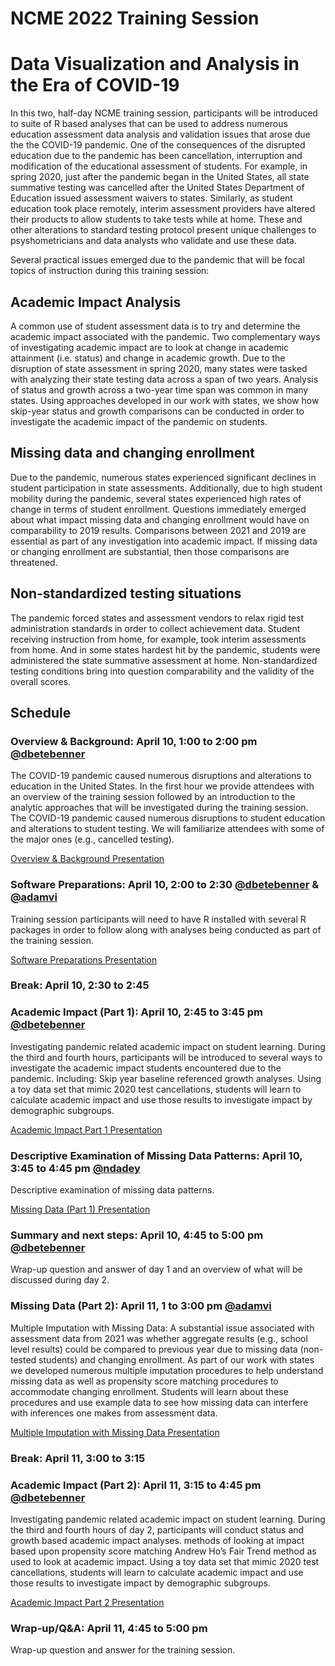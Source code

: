 
# NCME 2022 Training Session

# Data Visualization and Analysis in the Era of COVID-19

In this two, half-day NCME training session, participants will be introduced to suite of R based analyses that can be used to
address numerous education assessment data analysis and validation issues that arose due the the COVID-19 pandemic. One of the
consequences of the disrupted education due to the pandemic has been cancellation, interruption and modification of the
educational assessment of students. For example, in spring 2020, just after the pandemic began in the United States, all
state summative testing was cancelled after the United States Department of Education issued assessment waivers to states.
Similarly, as student education took place remotely, interim assessment providers have altered their products to allow students
to take tests while at home. These and other alterations to standard testing protocol present unique challenges to psyshometricians
and data analysts who validate and use these data.

Several practical issues emerged due to the pandemic that will be focal topics of instruction during this training session:

## Academic Impact Analysis

A common use of student assessment data is to try and determine the academic impact associated with the pandemic. Two complementary
ways of investigating academic impact are to look at change in academic attainment (i.e. status) and change in academic growth.
Due to the disruption of state assessment in spring 2020, many states were tasked with analyzing their state testing data across
a span of two years. Analysis of status and growth across a two-year time span was common in many states. Using approaches developed in
our work with states, we show how skip-year status and growth comparisons can be conducted in order to investigate the academic impact of
the pandemic on students.

## Missing data and changing enrollment

Due to the pandemic, numerous states experienced significant declines in student participation in state assessments. Additionally, due
to high student mobility during the pandemic, several states experienced high rates of change in terms of student enrollment.
Questions immediately emerged about what impact missing data and changing enrollment would have on comparability to 2019 results.
Comparisons between 2021 and 2019 are essential as part of any investigation into academic impact. If missing data or changing
enrollment are substantial, then those comparisons are threatened.

## Non-standardized testing situations

The pandemic forced states and assessment vendors to relax rigid test administration standards in order to collect achievement data.
Student receiving instruction from home, for example, took interim assessments from home. And in some states hardest hit by the
pandemic, students were administered the state summative assessment at home. Non-standardized testing conditions bring into question
comparability and the validity of the overall scores.

## Schedule

### Overview & Background: April 10, 1:00 to 2:00 pm [@dbetebenner](https://github.com/dbetebenner)

The COVID-19 pandemic caused numerous disruptions and alterations to education in the United States. In the first hour we provide attendees with an
overview of the training session followed by an introduction to the analytic approaches that will be investigated during the training session.
The COVID-19 pandemic caused numerous disruptions to student education and alterations to student testing. We will familiarize attendees with
some of the major ones (e.g., cancelled testing).

[Overview & Background Presentation](https://centerforassessment.github.io/NCME_2022_Training_Session/articles/presentations/Overview_and_Background.html)

### Software Preparations: April 10, 2:00 to 2:30 [@dbetebenner](https://github.com/dbetebenner) & [@adamvi](https://github.com/adamvi)

Training session participants will need to have R installed with several R packages in order to follow along with analyses being conducted as part of
the training session.

[Software Preparations Presentation](https://centerforassessment.github.io/NCME_2022_Training_Session/articles/presentations/Software_Preparations.html)

### Break: April 10, 2:30 to 2:45

### Academic Impact (Part 1): April 10, 2:45 to 3:45 pm [@dbetebenner](https://github.com/dbetebenner)

Investigating pandemic related academic impact on student learning. During the third and fourth hours, participants will be introduced to several ways
to investigate the academic impact students encountered due to the pandemic. Including: Skip year baseline referenced growth analyses.
Using a toy data set that mimic 2020 test cancellations, students will learn to calculate academic impact and use those results to investigate impact by
demographic subgroups.

[Academic Impact Part 1 Presentation](https://centerforassessment.github.io/NCME_2022_Training_Session/articles/presentations/Academic_Impact_Part_1.html)

### Descriptive Examination of Missing Data Patterns: April 10, 3:45 to 4:45 pm [@ndadey](https://github.com/ndadey)

Descriptive examination of missing data patterns.

[Missing Data (Part 1) Presentation](https://centerforassessment.github.io/NCME_2022_Training_Session/articles/presentations/Nathan_Presentation_1.html)

### Summary and next steps: April 10, 4:45 to 5:00 pm [@dbetebenner](https://github.com/dbetebenner)

Wrap-up question and answer of day 1 and an overview of what will be discussed during day 2.

### Missing Data (Part 2): April 11, 1 to 3:00 pm [@adamvi](https://github.com/adamvi)

Multiple Imputation with Missing Data: A substantial issue associated with assessment data from 2021 was whether aggregate results
(e.g., school level results) could be compared to previous year due to missing data (non-tested students) and changing enrollment. As part of
our work with states we developed numerous multiple imputation procedures to help understand missing data as well as propensity score matching
procedures to accommodate changing enrollment. Students will learn about these procedures and use example data to see how missing data can
interfere with inferences one makes from assessment data.

[Multiple Imputation with Missing Data Presentation](https://centerforassessment.github.io/NCME_2022_Training_Session/articles/presentations/MI_w_Missing_Data.html)

### Break: April 11, 3:00 to 3:15

### Academic Impact (Part 2): April 11, 3:15 to 4:45 pm [@dbetebenner](https://github.com/dbetebenner)

Investigating pandemic related academic impact on student learning. During the third and fourth hours of day 2, participants will conduct
status and growth based academic impact analyses.
 methods of looking at impact based upon propensity score matching Andrew Ho’s Fair Trend method as used to look at academic impact.
Using a toy data set that mimic 2020 test cancellations, students will learn to calculate academic impact and use those results to investigate impact by
demographic subgroups.

[Academic Impact Part 2 Presentation](https://centerforassessment.github.io/NCME_2022_Training_Session/articles/presentations/Academic_Impact_Part_2.html)

### Wrap-up/Q&A: April 11, 4:45 to 5:00 pm

Wrap-up question and answer for the training session.  
